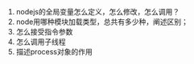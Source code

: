 1. nodejs的全局变量怎么定义，怎么修改，怎么调用？
2. node用哪种模块加载类型，总共有多少种，阐述区别；
3. 怎么接受指令参数
4. 怎么调用子线程
5. 描述process对象的作用